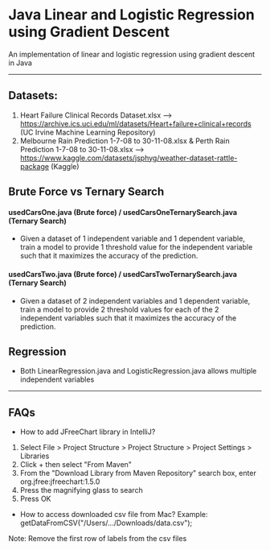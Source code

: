 # Java Linear and Logistic Regression using Gradient Descent
An implementation of linear and logistic regression using gradient descent in Java

___________________________________________________________________________________________________________________________________________________________

## Datasets:
1. Heart Failure Clinical Records Dataset.xlsx --> https://archive.ics.uci.edu/ml/datasets/Heart+failure+clinical+records (UC Irvine Machine Learning Repository)
2. Melbourne Rain Prediction 1-7-08 to 30-11-08.xlsx & Perth Rain Prediction 1-7-08 to 30-11-08.xlsx --> https://www.kaggle.com/datasets/jsphyg/weather-dataset-rattle-package (Kaggle)

## Brute Force vs Ternary Search
#### usedCarsOne.java (Brute force) / usedCarsOneTernarySearch.java (Ternary Search)
- Given a dataset of 1 independent variable and 1 dependent variable, train a model to provide 1 threshold value for the independent variable such that it maximizes the accuracy of the prediction.
#### usedCarsTwo.java (Brute force) / usedCarsTwoTernarySearch.java (Ternary Search)
- Given a dataset of 2 independent variables and 1 dependent variable, train a model to provide 2 threshold values for each of the 2 independent variables such that it maximizes the accuracy of the prediction.

## Regression
- Both LinearRegression.java and LogisticRegression.java allows multiple independent variables

___________________________________________________________________________________________________________________________________________________________

## FAQs
- How to add JFreeChart library in IntelliJ?
1. Select File > Project Structure > Project Structure > Project Settings > Libraries
2. Click + then select "From Maven"
3. From the "Download Library from Maven Repository" search box, enter org.jfree:jfreechart:1.5.0 
4. Press the magnifying glass to search
6. Press OK

- How to access downloaded csv file from Mac?
Example: getDataFromCSV("/Users/.../Downloads/data.csv");

Note: Remove the first row of labels from the csv files

